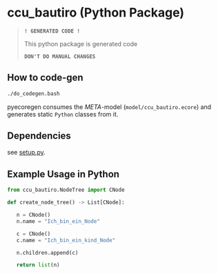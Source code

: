 # ccu_bautiro (Python Package)

> **``! GENERATED CODE !``**
>
> This python package is generated code
>
> **``DON'T DO MANUAL CHANGES``**

## How to code-gen

```bash
./do_codegen.bash
```

pyecoregen consumes the *META*-model (`model/ccu_bautiro.ecore`)
and generates static `Python` classes from it.

## Dependencies

see [setup.py](setup.py).

## Example Usage in Python

```python
from ccu_bautiro.NodeTree import CNode

def create_node_tree() -> List[CNode]:

   n = CNode()
   n.name = "Ich_bin_ein_Node"

   c = CNode()
   c.name = "Ich_bin_ein_kind_Node"

   n.children.append(c)

   return list(n)
```
